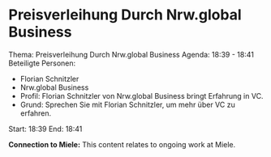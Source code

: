 # Preisverleihung Durch Nrw.global Business
Thema: Preisverleihung Durch Nrw.global Business
Agenda: 18:39 - 18:41
Beteiligte Personen:
- Florian Schnitzler
- Nrw.global Business
- Profil: Florian Schnitzler von Nrw.global Business bringt Erfahrung in VC.
- Grund: Sprechen Sie mit Florian Schnitzler, um mehr über VC zu erfahren.

Start: 18:39
End: 18:41

**Connection to Miele:** This content relates to ongoing work at Miele.
